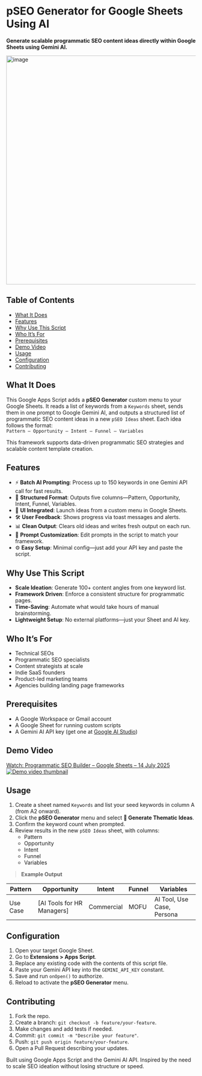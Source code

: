 # pSEO Generator for Google Sheets Using AI

**Generate scalable programmatic SEO content ideas directly within Google Sheets using Gemini AI.**

<img width="1080" height="607" alt="image" src="https://github.com/user-attachments/assets/bcd62cdf-621a-4da9-81ef-3c467e2776db" />


## Table of Contents

- [What It Does](#what-it-does)  
- [Features](#features)  
- [Why Use This Script](#why-use-this-script)  
- [Who It’s For](#who-its-for)  
- [Prerequisites](#prerequisites)  
- [Demo Video](#demo-video)  
- [Usage](#usage)  
- [Configuration](#configuration)  
- [Contributing](#contributing)

## What It Does

This Google Apps Script adds a **pSEO Generator** custom menu to your Google Sheets. It reads a list of keywords from a `Keywords` sheet, sends them in one prompt to Google Gemini AI, and outputs a structured list of programmatic SEO content ideas in a new `pSEO Ideas` sheet. Each idea follows the format:  
`Pattern – Opportunity – Intent – Funnel – Variables` 

This framework supports data-driven programmatic SEO strategies and scalable content template creation.

## Features

- ⚡️ **Batch AI Prompting**: Process up to 150 keywords in one Gemini API call for fast results.  
- 📐 **Structured Format**: Outputs five columns—Pattern, Opportunity, Intent, Funnel, Variables.  
- 📣 **UI Integrated**: Launch ideas from a custom menu in Google Sheets.  
- 🛠 **User Feedback**: Shows progress via toast messages and alerts.  
- 📊 **Clean Output**: Clears old ideas and writes fresh output on each run.  
- 🧠 **Prompt Customization**: Edit prompts in the script to match your framework.  
- ⚙️ **Easy Setup**: Minimal config—just add your API key and paste the script.

## Why Use This Script

- **Scale Ideation**: Generate 100+ content angles from one keyword list.  
- **Framework Driven**: Enforce a consistent structure for programmatic pages.  
- **Time-Saving**: Automate what would take hours of manual brainstorming.  
- **Lightweight Setup**: No external platforms—just your Sheet and AI key.

## Who It’s For

- Technical SEOs  
- Programmatic SEO specialists  
- Content strategists at scale  
- Indie SaaS founders  
- Product-led marketing teams  
- Agencies building landing page frameworks

## Prerequisites

- A Google Workspace or Gmail account  
- A Google Sheet for running custom scripts  
- A Gemini AI API key (get one at [Google AI Studio](https://makersuite.google.com/app/apikey))

## Demo Video

<div>
  <a href="https://www.loom.com/share/485c10411b1d4a619570ebe2e3302047">
    Watch: Programmatic SEO Builder – Google Sheets – 14 July 2025
  </a>
  <br>
  <a href="https://www.loom.com/share/485c10411b1d4a619570ebe2e3302047">
    <img style="max-width:300px;" src="https://cdn.loom.com/sessions/thumbnails/485c10411b1d4a619570ebe2e3302047-e43efe207d1b1b30-full-play.gif" alt="Demo video thumbnail">
  </a>
</div>

## Usage

1. Create a sheet named `Keywords` and list your seed keywords in column A (from A2 onward).  
2. Click the **pSEO Generator** menu and select **🚀 Generate Thematic Ideas**.  
3. Confirm the keyword count when prompted.  
4. Review results in the new `pSEO Ideas` sheet, with columns:  
   - Pattern  
   - Opportunity  
   - Intent  
   - Funnel  
   - Variables  

> **Example Output**

| Pattern  | Opportunity                   | Intent     | Funnel | Variables                     |
|----------|-------------------------------|------------|--------|-------------------------------|
| Use Case | [AI Tools for HR Managers]    | Commercial | MOFU   | AI Tool, Use Case, Persona    |

## Configuration

1. Open your target Google Sheet.  
2. Go to **Extensions > Apps Script**.  
3. Replace any existing code with the contents of this script file.  
4. Paste your Gemini API key into the `GEMINI_API_KEY` constant.  
5. Save and run `onOpen()` to authorize.  
6. Reload to activate the **pSEO Generator** menu.

## Contributing

1. Fork the repo.  
2. Create a branch: `git checkout -b feature/your-feature`.  
3. Make changes and add tests if needed.  
4. Commit: `git commit -m "Describe your feature"`.  
5. Push: `git push origin feature/your-feature`.  
6. Open a Pull Request describing your updates.

Built using Google Apps Script and the Gemini AI API. Inspired by the need to scale SEO ideation without losing structure or speed.  
